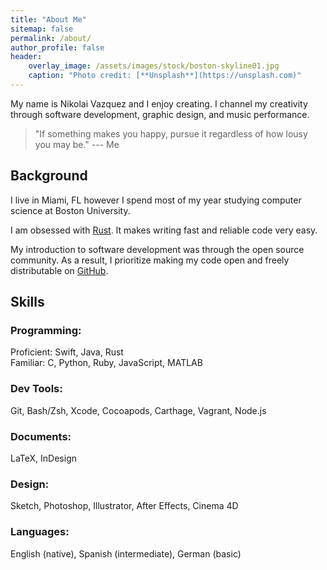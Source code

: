 ```yaml
---
title: "About Me"
sitemap: false
permalink: /about/
author_profile: false
header:
    overlay_image: /assets/images/stock/boston-skyline01.jpg
    caption: "Photo credit: [**Unsplash**](https://unsplash.com)"
---
```


My name is Nikolai Vazquez and I enjoy creating. I channel my creativity through
software development, graphic design, and music performance.

> "If something makes you happy, pursue it regardless of how lousy you may be."
> --- Me

## Background

I live in Miami, FL however I spend most of my year studying computer science at
Boston University.

I am obsessed with [Rust]. It makes writing fast and reliable code very easy.

My introduction to software development was through the open source community.
As a result, I prioritize making my code open and freely distributable on
[GitHub][gh].

## Skills

### Programming:
Proficient: Swift, Java, Rust<br>
Familiar: C, Python, Ruby, JavaScript, MATLAB

### Dev Tools:
Git, Bash/Zsh, Xcode, Cocoapods, Carthage, Vagrant, Node.js

### Documents:
LaTeX, InDesign

### Design:
Sketch, Photoshop, Illustrator, After Effects, Cinema 4D

### Languages:
English (native), Spanish (intermediate), German (basic)

[gh]: https://github.com/nvzqz
[Rust]: https://www.rust-lang.org
